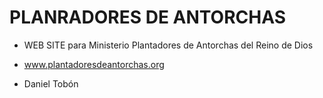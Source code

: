 # PLANRADORES DE ANTORCHAS

* WEB SITE para Ministerio Plantadores de Antorchas del Reino de Dios

* www.plantadoresdeantorchas.org

* Daniel Tobón
